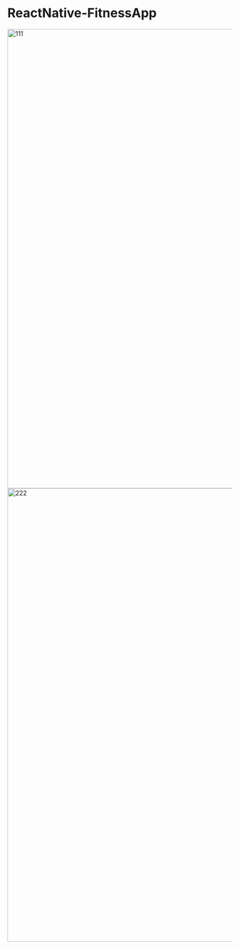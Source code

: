 # ReactNative-FitnessApp
<img width="1033" alt="111" src="https://github.com/am1r0d/ReactNative-FitnessApp/assets/106912785/864d1cf8-9d27-48ef-8d3e-171f34f98120">
<img width="1020" alt="222" src="https://github.com/am1r0d/ReactNative-FitnessApp/assets/106912785/d6072016-17d1-4513-b416-fa46942fb457">

